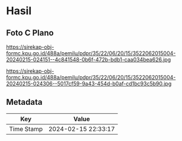 # Hasil

## Foto C Plano

https://sirekap-obj-formc.kpu.go.id/488a/pemilu/pdpr/35/22/06/20/15/3522062015004-20240215-024151--4c841548-0b6f-472b-bdb1-caa034bea626.jpg

https://sirekap-obj-formc.kpu.go.id/488a/pemilu/pdpr/35/22/06/20/15/3522062015004-20240215-024306--5017cf59-9a43-454d-b0af-cd1bc93c5b90.jpg


## Metadata

| Key        | Value               |
| ---------- | ------------------- |
| Time Stamp | 2024-02-15 22:33:17 |



